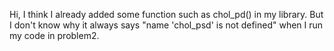 Hi, I think I already added some function such as chol_pd() in my library. But I don't know why it always says "name 'chol_psd' is not defined" when I run my code in problem2. 
